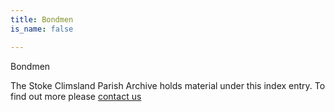 ```yaml
---
title: Bondmen
is_name: false

---
```


Bondmen


The Stoke Climsland Parish Archive holds material under this index entry. To find out more please [contact us](/contact/)
